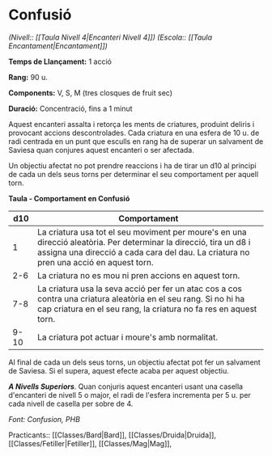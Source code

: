 # Confusió

*(Nivell:: [[Taula Nivell 4|Encanteri Nivell 4]]) (Escola:: [[Taula Encantament|Encantament]])*

**Temps de Llançament:** 1 acció

**Rang:** 90 u.

**Components:** V, S, M (tres closques de fruit sec)

**Duració:** Concentració, fins a 1 minut

Aquest encanteri assalta i retorça les ments de criatures, produint deliris i provocant accions descontrolades. Cada criatura en una esfera de 10 u. de radi centrada en un punt que esculls en rang ha de superar un salvament de Saviesa quan conjures aquest encanteri o ser afectada.

Un objectiu afectat no pot prendre reaccions i ha de tirar un d10 al principi de cada un dels seus torns per determinar el seu comportament per aquell torn.

**Taula - Comportament en Confusió**

| d10  | Comportament                                                                                                                                                                                        |
|------|--------------------|
| 1    | La criatura usa tot el seu moviment per moure's en una direcció aleatòria. Per determinar la direcció, tira un d8 i assigna una direcció a cada cara del dau. La criatura no pren una acció en aquest torn. |
| 2-6  | La criatura no es mou ni pren accions en aquest torn.        |
| 7-8  | La criatura usa la seva acció per fer un atac cos a cos contra una criatura aleatòria en el seu rang. Si no hi ha cap criatura en el seu rang, la criatura no fa res en aquest torn.     |
| 9-10 | La criatura pot actuar i moure's amb normalitat. |

Al final de cada un dels seus torns, un objectiu afectat pot fer un salvament de Saviesa. Si el supera, aquest efecte acaba per aquest objectiu.

***A Nivells Superiors***. Quan conjuris aquest encanteri usant una casella d'encanteri de nivell 5 o major, el radi de l'esfera incrementa per 5 u. per cada nivell de casella per sobre de 4.


*Font: Confusion, PHB*



Practicants:: [[Classes/Bard|Bard]], [[Classes/Druida|Druida]], [[Classes/Fetiller|Fetiller]], [[Classes/Mag|Mag]],